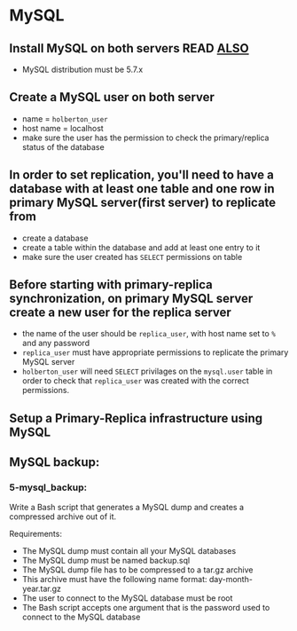 # MySQL

## Install MySQL on both servers READ <a target="blank" href="./install_mysql.md"> ALSO </a>
* MySQL distribution must be 5.7.x

## Create a MySQL user on both server 
* name = `holberton_user`
* host name = localhost
* make sure the user has the permission to check the primary/replica status of the database


## In order to set replication, you'll need to have a database with at least one table and one row in primary MySQL server(first server) to replicate from

* create a database
* create a table within the database and add at least one entry to it
* make sure the user created has `SELECT` permissions on table


## Before starting with primary-replica synchronization, on primary MySQL server create a new user for the replica server

* the name of the user should be `replica_user`, with host name set to `%` and any password
* `replica_user` must have appropriate permissions to replicate the primary MySQL server
* `holberton_user` will need `SELECT` privilages on the `mysql.user` table in order to check that `replica_user` was created with the correct permissions.


## Setup a Primary-Replica infrastructure using MySQL

## MySQL backup:

### 5-mysql_backup:

Write a Bash script that generates a MySQL dump and creates a compressed archive out of it.

Requirements:

* The MySQL dump must contain all your MySQL databases
* The MySQL dump must be named backup.sql
* The MySQL dump file has to be compressed to a tar.gz archive
* This archive must have the following name format: day-month-year.tar.gz
* The user to connect to the MySQL database must be root
* The Bash script accepts one argument that is the password used to connect to the MySQL database
